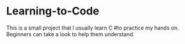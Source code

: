 # Learning-to-Code
This is a small project that I usually learn C #to practice my hands on. Beginners can take a look to help them understand.
